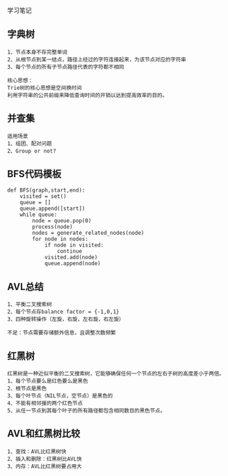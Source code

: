 学习笔记

## 字典树
    1、节点本身不存完整单词
    2、从根节点到某一结点，路径上经过的字符连接起来，为该节点对应的字符串
    3、每个节点的所有子节点路径代表的字符都不相同
    
    核心思想：
    Trie树的核心思想是空间换时间
    利用字符串的公共前缀来降低查询时间的开销以达到提高效率的目的。
    
## 并查集
    适用场景
    1、组团、配对问题
    2、Group or not?
    
## BFS代码模板
    def BFS(graph,start,end):
        visited = set()
        queue = []
        queue.append([start])
        while queue:
            node = queue.pop(0)
            process(node)
            nodes = generate_related_nodes(node)
            for node in nodes:
                if node in visited:
                    continue
                visited.add(node)
                queue.append(node)
        

## AVL总结
    1、平衡二叉搜索树
    2、每个节点存balance factor = {-1,0,1}
    3、四种旋转操作（左旋，右旋，左右旋，右左旋）
    
    不足：节点需要存储额外信息，且调整次数频繁

## 红黑树

    红黑树是一种近似平衡的二叉搜索树，它能够确保任何一个节点的左右子树的高度差小于两倍。
    1、每个节点要么是红色要么是黑色
    2、根节点是黑色
    3、每个叶节点（NIL节点，空节点）是黑色的
    4、不能有相邻接的两个红色节点
    5、从任一节点到其每个叶子的所有路径都包含相同数目的黑色节点。

## AVL和红黑树比较
    1、查找：AVL比红黑树快
    2、插入和删除：红黑树比AVL快
    3、内存：AVL比红黑树要占用大
